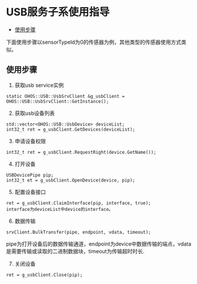 # USB服务子系使用指导<a name="ZH-CN_TOPIC_0000001077367159"></a>

-   [使用步骤](#section18816105182315)

下面使用步骤以sensorTypeId为0的传感器为例，其他类型的传感器使用方式类似。

## 使用步骤<a name="section18816105182315"></a>

1.  获取usb service实例

```
static OHOS::USB::UsbSrvClient &g_usbClient = OHOS::USB::UsbSrvClient::GetInstance();
```

2.  获取usb设备列表

```
std::vector<OHOS::USB::UsbDevice> deviceList;
int32_t ret = g_usbClient.GetDevices(deviceList);
```

3.  申请设备权限

```
int32_t ret = g_usbClient.RequestRight(device.GetName());
```

4.  打开设备

```
USBDevicePipe pip;
int32_t et = g_usbClient.OpenDevice(device, pip);
```

5.  配置设备接口

```
ret = g_usbClient.ClaimInterface(pip, interface, true);
interface为deviceList中device的interface。
```

6.  数据传输

```
srvClient.BulkTransfer(pipe, endpoint, vdata, timeout);
```
pipe为打开设备后的数据传输通道，endpoint为device中数据传输的端点，vdata是需要传输或读取的二进制数据块，timeout为传输超时时长.

7.  关闭设备

```
ret = g_usbClient.Close(pip);
```
